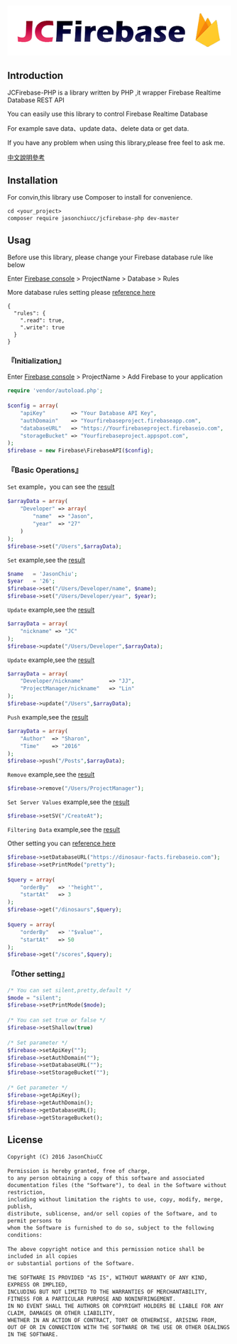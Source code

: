 [![JCFirebase-PHP](https://github.com/JasonChiuCC/JCFirebase-PHP/blob/master/image/logo.png "JCFirebase-PHP")](https://github.com/JasonChiuCC/JCFirebase-PHP)

## Introduction

JCFirebase-PHP is a library written by PHP ,it wrapper Firebase Realtime Database REST API

You can easily use this library to control Firebase Realtime Database

For example save data、update data、delete data or get data.

If you have any problem when using this library,please free feel to ask me.

[中文說明參考](https://github.com/JasonChiuCC/JCFirebase-PHP/blob/master/README_zh-tw.md)

## Installation

For convin,this library use Composer to install for convenience.

```
cd <your_project>
composer require jasonchiucc/jcfirebase-php dev-master
```

## Usag

Before use this library, please change your Firebase database rule like below

Enter [Firebase console](https://console.firebase.google.com/) > ProjectName > Database > Rules

More database rules setting please [reference here](https://firebase.google.com/docs/database/security/quickstart#sample-rules)

```
{
  "rules": {
    ".read": true,
    ".write": true
  }
}
```

### 『Initialization』

Enter [Firebase console](https://console.firebase.google.com/) > ProjectName > Add Firebase to your application

```php
require 'vendor/autoload.php';

$config = array(
    "apiKey"        => "Your Database API Key",
    "authDomain"    => "Yourfirebaseproject.firebaseapp.com",
    "databaseURL"   => "https://Yourfirebaseproject.firebaseio.com",
    "storageBucket" => "Yourfirebaseproject.appspot.com",    
);
$firebase = new Firebase\FirebaseAPI($config);
```

### 『Basic Operations』

`Set` example，you can see the [result](https://github.com/JasonChiuCC/JCFirebase-PHP/blob/master/image/2016-07-29_133441.png)

```php
$arrayData = array(
    "Developer" => array(
        "name"  => "Jason",
        "year"  => "27"
    )
);
$firebase->set("/Users",$arrayData);
```

`Set` example,see the [result](https://github.com/JasonChiuCC/JCFirebase-PHP/blob/master/image/2016-07-29_134124.png)

```php
$name   = 'JasonChiu';
$year   = '26';
$firebase->set("/Users/Developer/name", $name);
$firebase->set("/Users/Developer/year", $year);
```

`Update` example,see the [result](https://github.com/JasonChiuCC/JCFirebase-PHP/blob/master/image/2016-07-29_134249.png)

```php
$arrayData = array(
    "nickname" => "JC"
);
$firebase->update("/Users/Developer",$arrayData);
```

`Update` example,see the [result](https://github.com/JasonChiuCC/JCFirebase-PHP/blob/master/image/2016-07-29_134457.png)

```php
$arrayData = array(
    "Developer/nickname"        => "JJ",
    "ProjectManager/nickname"   => "Lin"
);
$firebase->update("/Users",$arrayData);
```

`Push` example,see the [result](https://github.com/JasonChiuCC/JCFirebase-PHP/blob/master/image/2016-07-29_135427.png)

```php
$arrayData = array(
    "Author"  => "Sharon",
    "Time"    => "2016"
);
$firebase->push("/Posts",$arrayData);
```

`Remove` example,see the [result](https://github.com/JasonChiuCC/JCFirebase-PHP/blob/master/image/2016-07-29_135958.png)

```php
$firebase->remove("/Users/ProjectManager");
```

`Set Server Values` example,see the [result](https://github.com/JasonChiuCC/JCFirebase-PHP/blob/master/image/2016-07-29_140130.png)

```php
$firebase->setSV("/CreateAt");
```

`Filtering Data` example,see the [result](https://github.com/JasonChiuCC/JCFirebase-PHP/blob/master/image/2016-07-29_140615.png)

Other setting you can [reference here](https://firebase.google.com/docs/database/rest/retrieve-data)

```php
$firebase->setDatabaseURL("https://dinosaur-facts.firebaseio.com");
$firebase->setPrintMode("pretty");

$query = array(
    "orderBy"   => '"height"',
    "startAt"   => 3
);
$firebase->get("/dinosaurs",$query);

$query = array(
    "orderBy"   => '"$value"',
    "startAt"   => 50
);
$firebase->get("/scores",$query);
```

### 『Other setting』

```php
/* You can set silent,pretty,default */
$mode = "silent"; 
$firebase->setPrintMode($mode);
  
/* You can set true or false */
$firebase->setShallow(true)

/* Set parameter */
$firebase->setApiKey("");
$firebase->setAuthDomain("");
$firebase->setDatabaseURL("");
$firebase->setStorageBucket("");

/* Get parameter */
$firebase->getApiKey();
$firebase->getAuthDomain();
$firebase->getDatabaseURL();
$firebase->getStorageBucket();
```

## License

```
Copyright (C) 2016 JasonChiuCC

Permission is hereby granted, free of charge, 
to any person obtaining a copy of this software and associated 
documentation files (the "Software"), to deal in the Software without restriction, 
including without limitation the rights to use, copy, modify, merge, publish, 
distribute, sublicense, and/or sell copies of the Software, and to permit persons to 
whom the Software is furnished to do so, subject to the following conditions:

The above copyright notice and this permission notice shall be included in all copies 
or substantial portions of the Software.

THE SOFTWARE IS PROVIDED "AS IS", WITHOUT WARRANTY OF ANY KIND, EXPRESS OR IMPLIED, 
INCLUDING BUT NOT LIMITED TO THE WARRANTIES OF MERCHANTABILITY, 
FITNESS FOR A PARTICULAR PURPOSE AND NONINFRINGEMENT. 
IN NO EVENT SHALL THE AUTHORS OR COPYRIGHT HOLDERS BE LIABLE FOR ANY CLAIM, DAMAGES OR OTHER LIABILITY, 
WHETHER IN AN ACTION OF CONTRACT, TORT OR OTHERWISE, ARISING FROM, 
OUT OF OR IN CONNECTION WITH THE SOFTWARE OR THE USE OR OTHER DEALINGS IN THE SOFTWARE.
```
